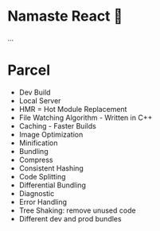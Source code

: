 # Namaste React 🚀

...
# Parcel
- Dev Build
- Local Server
- HMR = Hot Module Replacement
- File Watching Algorithm - Written in C++
- Caching - Faster Builds 
- Image Optimization
- Minification
- Bundling
- Compress
- Consistent Hashing
- Code Splitting
- Differential Bundling
- Diagnostic
- Error Handling
- Tree Shaking: remove unused code
- Different dev and prod bundles
